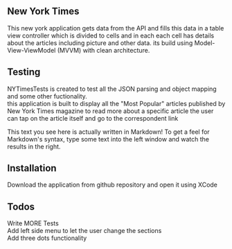 ## New York Times

This new york application gets data from the API and fills this data in a table view controller which is divided to cells 
and in each each cell has details about the articles including picture and other data. its build using Model-View-ViewModel (MVVM) with clean architecture.

## Testing
NYTimesTests is created to test all the JSON parsing and object mapping and some other fuctionality.  
this application is built to display all the "Most Popular" articles published by New York Times magazine to read more about a specific article the user can tap on the article itself and go to the correspondent link

This text you see here is actually written in Markdown! To get a feel for Markdown's syntax, type some text into the left window and watch the results in the right.

## Installation
Download the application from github repository and open it using XCode

## Todos
Write MORE Tests  
Add left side menu to let the user change the sections  
Add three dots functionality
